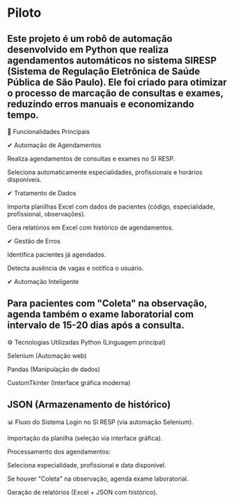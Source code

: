# Piloto

Este projeto é um robô de automação desenvolvido em Python que realiza agendamentos automáticos no sistema SIRESP (Sistema de Regulação Eletrônica de Saúde Pública de São Paulo). Ele foi criado para otimizar o processo de marcação de consultas e exames, reduzindo erros manuais e economizando tempo.
------------------------------------------------------------------------------------------------------------------------------------
🚀 Funcionalidades Principais

✔ Automação de Agendamentos

Realiza agendamentos de consultas e exames no SI RESP.

Seleciona automaticamente especialidades, profissionais e horários disponíveis.

✔ Tratamento de Dados

Importa planilhas Excel com dados de pacientes (código, especialidade, profissional, observações).

Gera relatórios em Excel com histórico de agendamentos.

✔ Gestão de Erros

Identifica pacientes já agendados.

Detecta ausência de vagas e notifica o usuário.

✔ Automação Inteligente

Para pacientes com "Coleta" na observação, agenda também o exame laboratorial com intervalo de 15-20 dias após a consulta.
----------------------------------------------------------------------------------------------------------------------------------
⚙️ Tecnologias Utilizadas
Python (Linguagem principal)

Selenium (Automação web)

Pandas (Manipulação de dados)

CustomTkinter (Interface gráfica moderna)

JSON (Armazenamento de histórico)
-------------------------------------------------------------------------------------------------------------------------------------
📊 Fluxo do Sistema
Login no SI RESP (via automação Selenium).

Importação da planilha (seleção via interface gráfica).

Processamento dos agendamentos:

Seleciona especialidade, profissional e data disponível.

Se houver "Coleta" na observação, agenda exame laboratorial.

Geração de relatórios (Excel + JSON com histórico).

